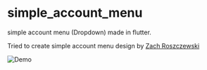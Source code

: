 # simple_account_menu
simple account menu (Dropdown) made in flutter.

Tried to create simple account menu design by [Zach Roszczewski](https://dribbble.com/shots/893233-Simple-Account-Menu-Dropdown)

![Demo](https://github.com/shubham030/simple_account_menu/blob/master/demo.gif)
